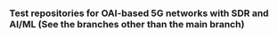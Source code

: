 ### Test repositories for OAI-based 5G networks with SDR and AI/ML (See the branches other than the main branch) #############
